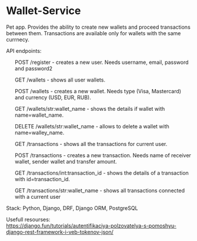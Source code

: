 # Wallet-Service
Pet app. Provides the ability to create new wallets and proceed transactions between them. Transactions are available only for wallets with the same currnecy.

API endpoints:

<ul>POST /register - creates a new user. Needs username, email, password and password2  </ul>

<ul>GET /wallets - shows all user wallets.</ul>
<ul>POST /wallets - creates a new wallet. Needs type (Visa, Mastercard) and currency (USD, EUR, RUB).</ul>
<ul>GET /wallets/str:wallet_name - shows the details if wallet with name=wallet_name.</ul>
<ul>DELETE /wallets/str:wallet_name - allows to delete a wallet with name=walley_name.</ul>

<ul>GET /transactions - shows all the transactions for current user.</ul>
<ul>POST /transactions - creates a new transaction. Needs name of receiver wallet, sender wallet and transfer amount.</ul>
<ul>GET /transactions/int:transaction_id - shows the details of a transaction with id=transaction_id.</ul>
<ul>GET /transactions/str:wallet_name - shows all transactions connected with a current user</ul>


Stack: Python, Django, DRF, Django ORM, PostgreSQL

Usefull resourses:
<br>https://django.fun/tutorials/autentifikaciya-polzovatelya-s-pomoshyu-django-rest-framework-i-veb-tokenov-json/
